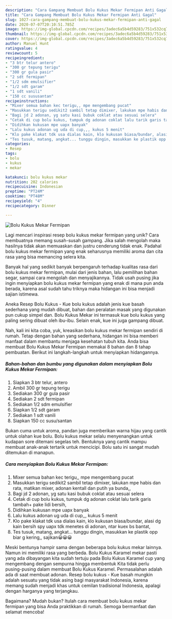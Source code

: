 ```yaml
---
description: "Cara Gampang Membuat Bolu Kukus Mekar Fermipan Anti Gagal"
title: "Cara Gampang Membuat Bolu Kukus Mekar Fermipan Anti Gagal"
slug: 1027-cara-gampang-membuat-bolu-kukus-mekar-fermipan-anti-gagal
date: 2020-07-07T20:10:51.785Z
image: https://img-global.cpcdn.com/recipes/3adec6a5b4d59283/751x532cq70/bolu-kukus-mekar-fermipan-foto-resep-utama.jpg
thumbnail: https://img-global.cpcdn.com/recipes/3adec6a5b4d59283/751x532cq70/bolu-kukus-mekar-fermipan-foto-resep-utama.jpg
cover: https://img-global.cpcdn.com/recipes/3adec6a5b4d59283/751x532cq70/bolu-kukus-mekar-fermipan-foto-resep-utama.jpg
author: Manuel Hunt
ratingvalue: 4
reviewcount: 5
recipeingredient:
- "3 btr telur antero"
- "300 gr tepung terigu"
- "300 gr gula pasir"
- "2 sdt fermipan"
- "1/2 sdm emulsifier"
- "1/2 sdt garam"
- "1 sdt vanili"
- "150 cc sususantan"
recipeinstructions:
- "Mixer semua bahan kec terigu,, mpe mengembang pucat"
- "Masukkan terigu sedikit2 sambil tetap dimixer, lakukan mpe habis dan rata, matikan mixer, adonan kentall dan putih ya bunda,,"
- "Bagi jd 2 adonan, yg satu kasi bubuk coklat atau sesuai selera"
- "Cetak di cup bolu kukus, tumpuk dg adonan coklat lalu tarik garis tambah+ pake lidi bersih,"
- "Didihkan kukusan mpe uapx banyak"
- "Lalu kukus adonan ug uda di cup,,, kukus 5 menit"
- "Klo pake klakat tdk usa dialas kain, klo kukusan biasa/bundar, alasi dg kain bersih spy uapx tdk menetes di adonan, ntar kuex bs bantat,"
- "Tes tusuk, matang, angkat... tunggu dingin, masukkan ke plastik opp biar g kering,, sajikan😀😀😀"
categories:
- Resep
tags:
- bolu
- kukus
- mekar

katakunci: bolu kukus mekar 
nutrition: 202 calories
recipecuisine: Indonesian
preptime: "PT24M"
cooktime: "PT48M"
recipeyield: "4"
recipecategory: Dinner

---
```



![Bolu Kukus Mekar Fermipan](https://img-global.cpcdn.com/recipes/3adec6a5b4d59283/751x532cq70/bolu-kukus-mekar-fermipan-foto-resep-utama.jpg)

Lagi mencari inspirasi resep bolu kukus mekar fermipan yang unik? Cara membuatnya memang susah-susah gampang. Jika salah mengolah maka hasilnya tidak akan memuaskan dan justru cenderung tidak enak. Padahal bolu kukus mekar fermipan yang enak seharusnya memiliki aroma dan cita rasa yang bisa memancing selera kita.

Banyak hal yang sedikit banyak berpengaruh terhadap kualitas rasa dari bolu kukus mekar fermipan, mulai dari jenis bahan, lalu pemilihan bahan segar, sampai cara mengolah dan menyajikannya. Tidak usah pusing jika ingin menyiapkan bolu kukus mekar fermipan yang enak di mana pun anda berada, karena asal sudah tahu triknya maka hidangan ini bisa menjadi sajian istimewa.

Aneka Resep Bolu Kukus - Kue bolu kukus adalah jenis kue basah sederhana yang mudah dibuat, bahan dan peralatan masak yang digunakan pun cukup simpel dan. Bolu Kukus Mekar ini termasuk kue bolu kukus yang paling sering dibuat oleh ibu-ibu. Selain enak, kue ini juga gampang dibuat.


Nah, kali ini kita coba, yuk, kreasikan bolu kukus mekar fermipan sendiri di rumah. Tetap dengan bahan yang sederhana, hidangan ini bisa memberi manfaat dalam membantu menjaga kesehatan tubuh kita. Anda bisa membuat Bolu Kukus Mekar Fermipan memakai 8 bahan dan 8 tahap pembuatan. Berikut ini langkah-langkah untuk menyiapkan hidangannya.

<!--inarticleads1-->

##### Bahan-bahan dan bumbu yang digunakan dalam menyiapkan Bolu Kukus Mekar Fermipan:

1. Siapkan 3 btr telur, antero
1. Ambil 300 gr tepung terigu
1. Sediakan 300 gr gula pasir
1. Sediakan 2 sdt fermipan
1. Sediakan 1/2 sdm emulsifier
1. Siapkan 1/2 sdt garam
1. Sediakan 1 sdt vanili
1. Siapkan 150 cc susu/santan


Bukan cuma untuk aroma, pandan juga memberikan warna hijau yang cantik untuk olahan kue bolu. Bolu kukus mekar selalu menyenangkan untuk kudapan sore ditemani segelas teh. Bentuknya yang cantik mampu membuat anak-anak tertarik untuk mencicipi. Bolu satu ini sangat mudah ditemukan di manapun. 

<!--inarticleads2-->

##### Cara menyiapkan Bolu Kukus Mekar Fermipan:

1. Mixer semua bahan kec terigu,, mpe mengembang pucat
1. Masukkan terigu sedikit2 sambil tetap dimixer, lakukan mpe habis dan rata, matikan mixer, adonan kentall dan putih ya bunda,,
1. Bagi jd 2 adonan, yg satu kasi bubuk coklat atau sesuai selera
1. Cetak di cup bolu kukus, tumpuk dg adonan coklat lalu tarik garis tambah+ pake lidi bersih,
1. Didihkan kukusan mpe uapx banyak
1. Lalu kukus adonan ug uda di cup,,, kukus 5 menit
1. Klo pake klakat tdk usa dialas kain, klo kukusan biasa/bundar, alasi dg kain bersih spy uapx tdk menetes di adonan, ntar kuex bs bantat,
1. Tes tusuk, matang, angkat... tunggu dingin, masukkan ke plastik opp biar g kering,, sajikan😀😀😀


Meski bentunya hampir sama dengan beberapa bolu kukus mekar lainnya. Namun ini memiliki rasa yang berbeda. Bolu Kukus Karamel mekar pasti yang ada dibayangan kita sudah tertuju pada Bolu Kukus Karamel cup yang mengembang dengan sempurna hingga membentuk Kita tidak perlu pusing-pusing dalam membuat Bolu Kukus Karamel. Permasalahan adalah ada di saat membuat adonan. Resep bolu kukus - Kue basah mungkin adalah sesuatu yang tidak asing bagi masyarakat Indonesia, karena memang sudah menjadi khas untuk cemilan tradisional Indonesia, apalagi dengan harganya yang terjangkau. 

Bagaimana? Mudah bukan? Itulah cara membuat bolu kukus mekar fermipan yang bisa Anda praktikkan di rumah. Semoga bermanfaat dan selamat mencoba!
